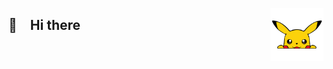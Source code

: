 <a href="https://freesvgplanet.com/pokemon-svg-free-pikachu-svg-instant-download-pokemon-gym-logo-svg-pokemon-vector-pokemon-svg-cutting-files-dxf-png/"><img align="right" height="85px" width="auto" src="https://raw.githubusercontent.com/hucancode/hucancode/main/pikachu.svg"></a>

## 👋 Hi there
